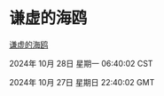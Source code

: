 # 谦虚的海鸥
[谦虚的海鸥](http://219.139.197.74:56308/qxdho/course/base/hotlink/index.php)

2024年 10月 28日 星期一 06:40:02 CST

2024年 10月 27日 星期日 22:40:02 GMT
